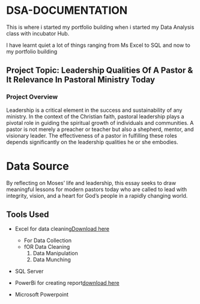 # DSA-DOCUMENTATION
This is where i started  my portfolio building when i started my Data Analysis class with incubator Hub.

I have learnt quiet a lot of things ranging from Ms Excel to SQL and now to my portfolio building

## Project Topic: Leadership Qualities Of A Pastor & It Relevance In Pastoral Ministry Today

### Project Overview
Leadership is a critical element in the success and sustainability of any ministry. In the context of the Christian faith, pastoral leadership plays a pivotal role in guiding the spiritual growth of individuals and communities. A pastor is not merely a preacher or teacher but also a shepherd, mentor, and visionary leader. The effectiveness of a pastor in fulfilling these roles depends significantly on the leadership qualities he or she embodies.

# Data Source
By reflecting on Moses’ life and leadership, this essay seeks to draw meaningful lessons for modern pastors today who are called to lead with integrity, vision, and a heart for God’s people in a rapidly changing world.

## Tools Used

- Excel for data cleaning[Download here](https://www.microsoft.com)
   - For Data Collection
   - fOR Data Cleaning
      1. Data Manipulation
      2. Data Munching
  
- SQL Server
- PowerBi for creating report[download here](https://www.microsoft.com/en-us/power-platform/products/power-bi/desktop)
- Microsoft Powerpoint




